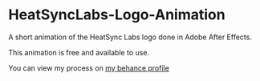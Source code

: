 # HeatSyncLabs-Logo-Animation
A short animation of the HeatSync Labs logo done in Adobe After Effects.

This animation is free and available to use.

You can view my process on [my behance profile](https://www.behance.net/gallery/213433591/HeatSync-Labs-Logo-Animation)
